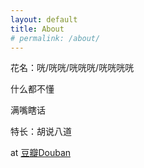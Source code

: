 ```yaml
---
layout: default
title: About
# permalink: /about/
---
```

花名：咣/咣咣/咣咣咣/咣咣咣咣 </br>

什么都不懂  </br>

满嘴瞎话  </br>

特长：胡说八道 </br>

at [豆瓣Douban](https://www.douban.com/people/wudingzhe/)
